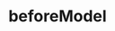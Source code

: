 ---
title: "beforeModel"
tags: [ "model", "transition", "redirect", "redirection", "retry" ]
template: index.jade
description: hook executed before resolving models ( use for early redirection )
api_url: "http://emberjs.com/api/classes/Ember.Route.html#method_beforeModel"
arguments:
    transition:
        required: false
        description: optional - promise can be used to abort or retry transition to route
---